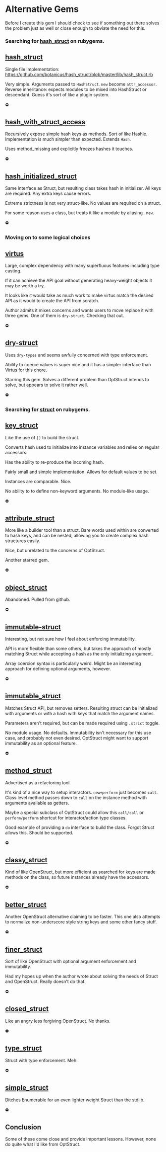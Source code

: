 # Alternative Gems

Before I create this gem I should check to see if something out there solves the problem just as well or close enough to obviate the need for this.

### Searching for [hash_struct](https://rubygems.org/search?utf8=%E2%9C%93&query=hash_struct) on rubygems.

## [hash_struct](https://rubygems.org/gems/hash_struct)

Single file implementation: https://github.com/botanicus/hash_struct/blob/master/lib/hash_struct.rb

Very simple. Arguments passed to `HashStruct.new` become `attr_accessor`. Reverse inheritance: expects modules to be mixed into HashStruct or descendant. Guess it's sort of like a plugin system.

⛔

## [hash_with_struct_access](https://rubygems.org/gems/hash_with_struct_access)

Recursively expose simple hash keys as methods. Sort of like Hashie. Implementation is much simpler than expected. Extends `Hash`.

Uses method_missing and explicitly freezes hashes it touches.

⛔

## [hash_initialized_struct](https://rubygems.org/gems/hash_initialized_struct)

Same interface as Struct, but resulting class takes hash in initializer. All keys are required. Any extra keys cause errors.

Extreme strictness is not very struct-like. No values are required on a struct.

For some reason uses a class, but treats it like a module by aliasing `.new`.

⛔

### Moving on to some logical choices

## [virtus](https://github.com/solnic/virtus.git)

Large, complex dependency with many superfluous features including type casting.

If it can achieve the API goal without generating heavy-weight objects it may be worth a try.

It looks like it would take as much work to make virtus match the desired API as it would to create the API from scratch.

Author admits it mixes concerns and wants users to move replace it with three gems. One of them is `dry-struct`. Checking that out.

⛔

## [dry-struct](http://dry-rb.org/gems/dry-struct/)

Uses `dry-types` and seems awfully concerned with type enforcement.

Ability to coerce values is super nice and it has a simpler interface than Virtus for this chore.

Starring this gem. Solves a different problem than OptStruct intends to solve, but appears to solve it rather well.

⛔

### Searching for [struct](https://rubygems.org/search?utf8=%E2%9C%93&query=struct) on rubygems.

## [key_struct](https://github.com/ronen/key_struct)

Like the use of `[]` to build the struct.

Converts hash used to initialize into instance variables and relies on regular accessors.

Has the ability to re-produce the incoming hash.

Fairly small and simple implementation. Allows for default values to be set.

Instances are comparable. Nice.

No ability to to define non-keyword arguments. No module-like usage.

⛔

## [attribute_struct](https://rubygems.org/gems/attribute_struct)

More like a builder tool than a struct. Bare words used within are converted to hash keys, and can be nested, allowing you to create complex hash structures easily.

Nice, but unrelated to the concerns of OptStruct.

Another starred gem.

⛔

## [object_struct](https://rubygems.org/gems/object_struct)

Abandoned. Pulled from github.

⛔

## [immutable-struct](https://github.com/stitchfix/immutable-struct)

Interesting, but not sure how I feel about enforcing immutability.

API is more flexible than some others, but takes the approach of mostly matching Struct while accepting a hash as the only initializing argument.

Array coercion syntax is particularly weird. Might be an interesting approach for defining optional arguments, however.

⛔

## [immutable_struct](https://github.com/iconara/immutable_struct)

Matches Struct API, but removes setters. Resulting struct can be initialized with arguments or with a hash with keys that match the argument names.

Parameters aren't required, but can be made required using `.strict` toggle.

No module usage. No defaults. Immutability isn't necessary for this use case, and probably not even desired. OptStruct might want to support immutability as an optional feature.

⛔

## [method_struct](https://github.com/basecrm/method_struct)

Advertised as a refactoring tool.

It's kind of a nice way to setup interactors. `new+perform` just becomes `call`. Class level method passes down to `call` on the instance method with arguments available as getters.

Maybe a special subclass of OptStruct could allow this `call/call` or `perform/perform` shortcut for interactor/action type classes.

Good example of providing a `do` interface to build the class. Forgot Struct allows this. Should be supported.

⛔

## [classy_struct](https://github.com/amikula/classy_struct)

Kind of like OpenStruct, but more efficient as searched for keys are made methods on the class, so future instances already have the accessors.

⛔

## [better_struct](https://github.com/exAspArk/better_struct)

Another OpenStruct alternative claiming to be faster. This one also attempts to normalize non-underscore style string keys and some other fancy stuff.

⛔

## [finer_struct](https://github.com/notahat/finer_struct)

Sort of like OpenStruct with optional argument enforcement and immutability.

Had my hopes up when the author wrote about solving the needs of Struct and OpenStruct. Really doesn't do that.

⛔

## [closed_struct](https://rubygems.org/gems/closed_struct)

Like an angry less forgiving OpenStruct. No thanks.

⛔

## [type_struct](https://github.com/ksss/type_struct)

Struct with type enforcement. Meh.

⛔

## [simple_struct](https://github.com/deadlyicon/simple_struct)

Ditches Enumerable for an even lighter weight Struct than the stdlib.

⛔

## Conclusion

Some of these come close and provide important lessons. However, none do quite what I'd like from OptStruct.
